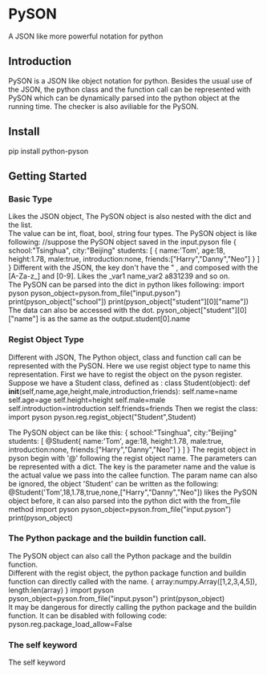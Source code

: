 # PySON
A JSON like more powerful notation for python

## Introduction
PySON is a JSON like object notation for python. Besides the usual use of the JSON, the python class and the function call can be represented with PySON which can be dynamically parsed into the python object at the running time. The checker is also aviliable for the PySON.

## Install
pip install python-pyson

## Getting Started
### Basic Type
Likes the JSON object, The PySON object is also nested with the dict and the list.  
The value can be int, float, bool, string four types.
The PySON object is like following:
//suppose the PySON object saved in the input.pyson file
{
    school:"Tsinghua",
    city:"Beijing"
    students:
    [
        {
            name:'Tom',
            age:18,
            height:1.78,
            male:true,
            introduction:none,
            friends:["Harry","Danny","Neo"]
        }
    ]
}
Different with the JSON, the key don't have the " , and composed with the [A-Za-z_] and [0-9].
Likes the _var1 name_var2 a831239 and so on.  
The PySON can be parsed into the dict in python
likes following:
import pyson
pyson_object=pyson.from_file("input.pyson")
print(pyson_object["school"])
print(pyson_object["student"][0]["name"])
The data can also be accessed with the dot.
pyson_object["student"][0]["name"] is as the same as the output.student[0].name
### Regist Object Type
Different with JSON, The Python object, class and function call can be represented with the PySON. Here we use regist object type to name this representation.
First we have to regist the object on the pyson register.
Suppose we have a Student class, defined as :
class Student(object):
    def __init__(self,name,age,height,male,introduction,friends):
        self.name=name
        self.age=age
        self.height=height
        self.male=male
        self.introduction=introduction
        self.friends=friends
Then we regist the class:
import pyson
pyson.reg.regist_object("Student",Student)

The PySON object can be like this:
{
    school:"Tsinghua",
    city:"Beijing"
    students:
    [
        @Student{
            name:'Tom',
            age:18,
            height:1.78,
            male:true,
            introduction:none,
            friends:["Harry","Danny","Neo"]
        }
    ]
}
The regist object in pyson begin with '@' following the regist object name. The parameters can be represented with a dict. The key is the parameter name and the value is the actual value we pass into the callee function.
The param name can also be ignored, the object 'Student' can be written as the following:
@Student('Tom',18,1.78,true,none,["Harry","Danny","Neo"])
likes the PySON object before, it can also parsed into the python dict with the from_file method
import pyson
pyson_object=pyson.from_file("input.pyson")
print(pyson_object)
### The Python package and the buildin function call.  
The PySON object can also call the Python package and the buildin function.  
Different with the regist object, the python package function and buildin function can directly called with the name.
{
    array:numpy.Array([1,2,3,4,5]),
    length:len(array)
}
import pyson
pyson_object=pyson.from_file("input.pyson")
print(pyson_object)  
It may be dangerous for directly calling the python package and the buildin function.
It can be disabled with following code:  
pyson.reg.package_load_allow=False

### The self keyword
The self keyword 











